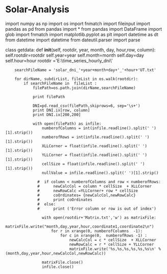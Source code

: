 Solar-Analysis
==============
import numpy as np
import os
import fnmatch
import fileinput
import pandas as pd
from pandas import *
from pandas import DataFrame
import glob
import fnmatch
import matplotlib.pyplot as plt
import datetime as dt
from datetime import datetime
from dateutil.parser import parse


class getdata:
    def __init__(self, rootdir, year, month, day, hour,row, column):
        self.rootdir=rootdir
        self.year=year
        self.month=month
        self.day=day
        self.hour=hour
        rootdir ='E:\\time_series_hourly_dni\\'

        searchFileName = 'solar_dni_'+year+month+day+'_'+hour+'UT.txt'
        
        for dirName, subdirList, fileList in os.walk(rootdir):
            if searchFileName in  fileList :
                filePath=os.path.join(dirName,searchFileName)

                print filePath

                DNI=pd.read_csv(filePath,skiprows=6, sep='\s+')
                print DNI.ix[row, column]
                print DNI.ix[200,200]

                with open(filePath) as infile:
                    numberofColumns = int(infile.readline().split(' ')[1].strip())
                    numberofRows = int(infile.readline().split(' ')[1].strip())
                    XLLCorner = float(infile.readline().split(' ')[1].strip())
                    YLLCorner = float(infile.readline().split(' ')[1].strip())
                    cellSize = float(infile.readline().split(' ')[1].strip())
                    nullValue = infile.readline().split(' ')[1].strip()

                  #  if column < numberofColumns and row < numberofRows:
                  #      newCalcCol = column * cellSize  + XLLCorner
                  #      newRowCalc =YLLCorner+ row * cellSize
                  #      coOrdinates= {newCalcCol,newRowCalc}
                  #      print coOrdinates
                  #  else:
                  #      print ('Error column or row is out of index')

                    with open(rootdir+'Matrix.txt','w') as matrixFile:
                        matrixFile.write("month,day,year,hour,coordinate1,coordinate2\n")
                        for r in xrange(0, numberofColumns  -1):
                            for c in xrange(0,  numberofRows -1) :
                                newCalcCol = c * cellSize  + XLLCorner
                                newRowCalc = r * cellSize + YLLCorner
                                matrixFile.write('%s,%s,%s,%s,%s,%s\n' %(month,day,year,hour,newCalcCol,newRowCalc))
                               
                    matrixFile.close()
                    infile.close()
